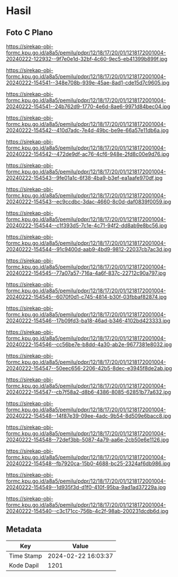 # Hasil

## Foto C Plano

https://sirekap-obj-formc.kpu.go.id/a8a5/pemilu/pdpr/12/18/17/20/01/1218172001004-20240222-122932--9f7e0e1d-32bf-4c60-9ec5-eb41399b899f.jpg

https://sirekap-obj-formc.kpu.go.id/a8a5/pemilu/pdpr/12/18/17/20/01/1218172001004-20240222-154541--348e708b-939e-45ae-8ad1-cde15d7c9605.jpg

https://sirekap-obj-formc.kpu.go.id/a8a5/pemilu/pdpr/12/18/17/20/01/1218172001004-20240222-154541--24b762d9-1770-4e6d-8ae6-9971d84bec04.jpg

https://sirekap-obj-formc.kpu.go.id/a8a5/pemilu/pdpr/12/18/17/20/01/1218172001004-20240222-154542--410d7adc-7e4d-49bc-be9e-66a57e11db6a.jpg

https://sirekap-obj-formc.kpu.go.id/a8a5/pemilu/pdpr/12/18/17/20/01/1218172001004-20240222-154542--472de9df-ac76-4cf6-948e-2fd8c00e9d76.jpg

https://sirekap-obj-formc.kpu.go.id/a8a5/pemilu/pdpr/12/18/17/20/01/1218172001004-20240222-154543--9fe01a1c-6f38-4ba9-b3ef-ea1aafe970df.jpg

https://sirekap-obj-formc.kpu.go.id/a8a5/pemilu/pdpr/12/18/17/20/01/1218172001004-20240222-154543--ec9ccdbc-3dac-4660-8c0d-daf0839f0059.jpg

https://sirekap-obj-formc.kpu.go.id/a8a5/pemilu/pdpr/12/18/17/20/01/1218172001004-20240222-154544--c1f393d5-7c1e-4c71-94f2-dd8ab9e8bc56.jpg

https://sirekap-obj-formc.kpu.go.id/a8a5/pemilu/pdpr/12/18/17/20/01/1218172001004-20240222-154544--91c9400d-aab9-4bd9-9812-22037cb7ac3d.jpg

https://sirekap-obj-formc.kpu.go.id/a8a5/pemilu/pdpr/12/18/17/20/01/1218172001004-20240222-154545--77a07a57-716a-4a6f-837c-22712c90a797.jpg

https://sirekap-obj-formc.kpu.go.id/a8a5/pemilu/pdpr/12/18/17/20/01/1218172001004-20240222-154545--6070f0d1-c745-4814-b30f-03fbbaf82874.jpg

https://sirekap-obj-formc.kpu.go.id/a8a5/pemilu/pdpr/12/18/17/20/01/1218172001004-20240222-154546--17b09fd3-ba18-46ad-b346-4102bd423333.jpg

https://sirekap-obj-formc.kpu.go.id/a8a5/pemilu/pdpr/12/18/17/20/01/1218172001004-20240222-154546--cc56be7e-b8dd-4a30-ab2e-9677381e8032.jpg

https://sirekap-obj-formc.kpu.go.id/a8a5/pemilu/pdpr/12/18/17/20/01/1218172001004-20240222-154547--50eec656-2206-42b5-8dec-e3945f8de2ab.jpg

https://sirekap-obj-formc.kpu.go.id/a8a5/pemilu/pdpr/12/18/17/20/01/1218172001004-20240222-154547--cb7f58a2-d8b6-4386-8085-62851b77a632.jpg

https://sirekap-obj-formc.kpu.go.id/a8a5/pemilu/pdpr/12/18/17/20/01/1218172001004-20240222-154548--14f87e39-09ee-4adc-9b54-8d509e6bacc8.jpg

https://sirekap-obj-formc.kpu.go.id/a8a5/pemilu/pdpr/12/18/17/20/01/1218172001004-20240222-154548--72def3bb-5087-4a79-aa6e-2cb50e6e1126.jpg

https://sirekap-obj-formc.kpu.go.id/a8a5/pemilu/pdpr/12/18/17/20/01/1218172001004-20240222-154548--fb7920ca-15b0-4688-bc25-2324af6db986.jpg

https://sirekap-obj-formc.kpu.go.id/a8a5/pemilu/pdpr/12/18/17/20/01/1218172001004-20240222-154549--1d935f3d-d1f0-410f-95ba-9ad1ad37229a.jpg

https://sirekap-obj-formc.kpu.go.id/a8a5/pemilu/pdpr/12/18/17/20/01/1218172001004-20240222-154540--c3c171cc-756b-4c2f-98ab-200231dcdb6d.jpg


## Metadata

| Key        | Value               |
| ---------- | ------------------- |
| Time Stamp | 2024-02-22 16:03:37 |
| Kode Dapil | 1201                |



